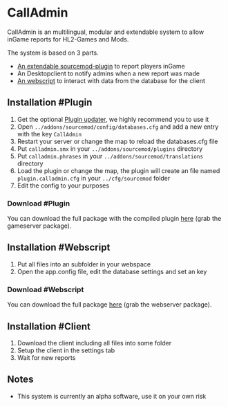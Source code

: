 # CallAdmin  
CallAdmin is an multilingual, modular and extendable system to allow inGame reports for HL2-Games and Mods.  

The system is based on 3 parts.  
* [An extendable sourcemod-plugin](https://github.com/Impact123/CallAdmin) to report players inGame  
* An Desktopclient to notify admins  when a new report was made  
* [An webscript](https://github.com/Impact123/CallAdmin) to interact with data from the database for the client  


## Installation #Plugin
1. Get the optional [Plugin updater](http://forums.alliedmods.net/showthread.php?t=169095), we highly recommend you to use it  
2. Open `../addons/sourcemod/config/databases.cfg` and add a new entry with the key `CallAdmin`  
3. Restart your server or change the map to reload the databases.cfg file  
4. Put `calladmin.smx` in your `../addons/sourcemod/plugins` directory  
5. Put `calladmin.phrases` in your `../addons/sourcemod/translations` directory  
7. Load the plugin or change the map, the plugin will create an file named `plugin.calladmin.cfg` in your `../cfg/sourcemod` folder  
8. Edit the config to your purposes  


### Download #Plugin
You can download the full package with the compiled plugin [here](http://vs.gugyclan.eu:8000/job/CallAdmin/) (grab the gameserver package).


## Installation #Webscript
1. Put all files into an subfolder in your webspace  
2. Open the app.config file, edit the database settings and set an key


### Download #Webscript
You can download the full package [here](http://vs.gugyclan.eu:8000/job/CallAdmin/) (grab the webserver package).


## Installation #Client
1. Download the client including all files into some folder  
2. Setup the client in the settings tab  
3. Wait for new reports  



## Notes
* This system is currently an alpha software, use it on your own risk  
